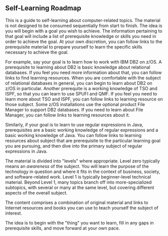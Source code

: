 ## Self-Learning Roadmap 

This is a guide to self-learning about computer-related topics. The material is not designed to be consumed sequentially from start to finish. The idea is you will begin with a goal you wish to achieve. The information pertaining to that goal will include a list of prerequisite knowledge or skills you need in order to achieve the goal. At your own discretion, you can follow links to the prerequisite material to prepare yourself to learn the specific skills necessary to achieve the goal. 

For example, say your goal is to learn how to work with IBM DB2 on z/OS. A prerequisite to learning about DB2 is basic knowledge about relational databases. If you feel you need more information about that, you can follow links to find learning resources. When you are comfortable with the subject of relational databases in general, you can begin to learn about DB2 on z/OS in particular. Another prerequite is a working knowledge of TSO and ISPF, so that you can learn to use SPUFI and QMF. If you feel you need to learn more about TSO and ISPF, you can follow links to learning resource on those subject. Some z/OS installations use the optional product File Manager to support DB2 databases. If you need to learn about File Manager, you can follow links to learning resources about it.

Similarly, if your goal is to learn to use regular expressions in Java, prerequisites are a basic working knowledge of regular expressions and a basic working knowledge of Java. You can follow links to learning resources about subject that are prerequisite to the particular learning goal you are pursuing, and then dive into the primary subject of regular expressions in Java. 

The material is divided into "levels" where appropriate. Level zero typically means an <em>awareness</em> of the subject. You will learn the purpose of the technology in question and where it fits in the context of business, society, and software-related work. Level 1 is typically beginner-level technical material. Beyond Level 1, many topics branch off into more-specialized subtopics, with several or many at the same level, but covering different aspects of the overall subject. 

The content comprises a combination of original material and links to Internet resources and books you can use to teach yourself the subject of interest.

The idea is to begin with the "thing" you want to learn, fill in any gaps in prerequisite skills, and move forward at your own pace.